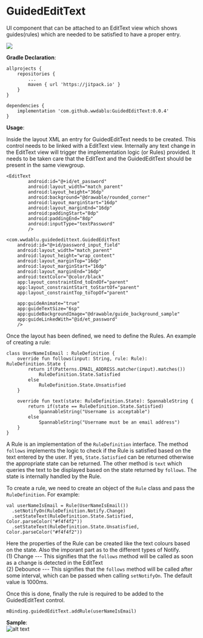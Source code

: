 # GuidedEditText
UI component that can be attached to an EditText view which shows guides(rules) which are needed to be satisfied to have a proper entry.  
  
[![](https://jitpack.io/v/wwdablu/GuidedEditText.svg)](https://jitpack.io/#wwdablu/GuidedEditText)  
  
**__Gradle Declaration__**:  
```
allprojects {
    repositories {
        ...
        maven { url 'https://jitpack.io' }
    }
}

dependencies {
    implementation 'com.github.wwdablu:GuidedEditText:0.0.4'
}
```

**__Usage__**:  

Inside the layout XML an entry for GuidedEditText needs to be created. This control needs to be linked with a EditText view. Internally any text change in the EditText view will trigger the implementation logic (or Rules) provided. It needs to be taken care that the EditText and the GuidedEditText should be present in the same viewgroup.  

```
<EditText
        android:id="@+id/et_password"
        android:layout_width="match_parent"
        android:layout_height="36dp"
        android:background="@drawable/rounded_corner"
        android:layout_marginStart="16dp"
        android:layout_marginEnd="16dp"
        android:paddingStart="8dp"
        android:paddingEnd="8dp"
        android:inputType="textPassword"
        />

<com.wwdablu.guidededittext.GuidedEditText
    android:id="@+id/password_input_field"
    android:layout_width="match_parent"
    android:layout_height="wrap_content"
    android:layout_marginTop="16dp"
    android:layout_marginStart="16dp"
    android:layout_marginEnd="16dp"
    android:textColor="@color/black"
    app:layout_constraintEnd_toEndOf="parent"
    app:layout_constraintStart_toStartOf="parent"
    app:layout_constraintTop_toTopOf="parent"

    app:guideAnimate="true"
    app:guideTextSize="6sp"
    app:guideBackgroundImage="@drawable/guide_background_sample"
    app:guideLinkedWith="@id/et_password"
    />
```  
Once the layout has been defined, we need to define the Rules. An example of creating a rule:  
```
class UserNameIsEmail : RuleDefinition {
    override fun follows(input: String, rule: Rule): RuleDefinition.State {
        return if(Patterns.EMAIL_ADDRESS.matcher(input).matches())
            RuleDefinition.State.Satisfied
        else
            RuleDefinition.State.Unsatisfied
    }

    override fun text(state: RuleDefinition.State): SpannableString {
        return if(state == RuleDefinition.State.Satisfied)
            SpannableString("Username is acceptable")
        else
            SpannableString("Username must be an email address")
    }
}
```  
A Rule is an implementation of the ```RuleDefinition``` interface. The method ```follows``` implements the logic to check if the Rule is satisfied based on the text entered by the user. If yes, ```State.Satisfied``` can be returned otherwise the appropriate state can be returned. The other method is ```text``` which queries the text to be displayed based on the state returned by ```follows```. The state is internally handled by the Rule.  
  
To create a rule, we need to create an object of the ```Rule``` class and pass the ```RuleDefinition```. For example:  
```
val userNameIsEmail = Rule(UserNameIsEmail())
  .setNotifyOn(RuleDefinition.Notify.Change)
  .setStateText(RuleDefinition.State.Satisfied, Color.parseColor("#f4f4f2"))
  .setStateText(RuleDefinition.State.Unsatisfied, Color.parseColor("#f4f4f2"))
```  
Here the properties of the Rule can be created like the text colours based on the state. Also the imporant part as to the different types of Notify.  
(1) Change --- This signifies that the ```follows``` method will be called as soon as a change is detected in the EditText  
(2) Debounce --- This signifies that the ```follows``` method will be called after some interval, which can be passed when calling ```setNotifyOn```. The default value is 1000ms.  
  
Once this is done, finally the rule is required to be added to the GuidedEditText control.  
```
mBinding.guidedEditText.addRule(userNameIsEmail)
```  

**__Sample__**:  
![alt text](https://github.com/wwdablu/GuidedEditText/blob/master/sample/guidededitext_sample.gif)
